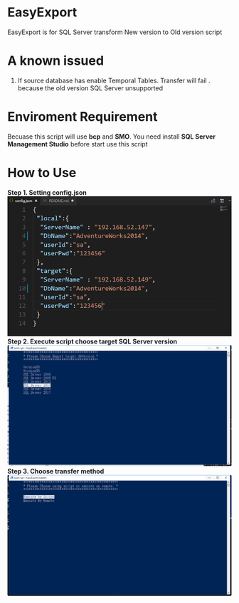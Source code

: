 # EasyExport
EasyExport is for SQL Server transform New version to Old version script 
# A known issued
1. If source database has enable Temporal Tables. Transfer will fail . because the old version SQL Server unsupported
# Enviroment Requirement
Becuase this script will use **bcp** and **SMO**. You need install **SQL Server Management Studio** before start use this script 

# How to Use 
**Step 1. Setting config.json**
![Setting Config](Step1_SettingConfig.png)
**Step 2. Execute script choose target SQL Server version**
![Setting Config](Step2_SettingTargetServerVersion.png)
**Step 3. Choose transfer method**
![Setting Config](Step3_ChooseTransferMethod.png)
